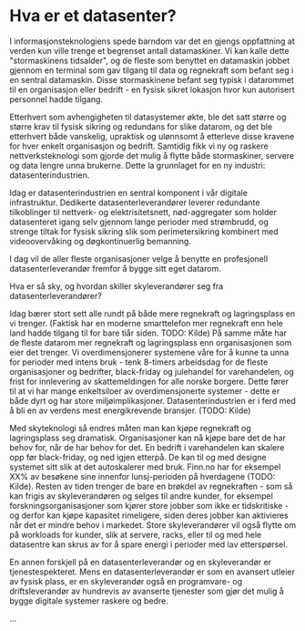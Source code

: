 # Hva er et datasenter?

I informasjonsteknologiens spede barndom var det en gjengs oppfattning at verden kun ville trenge et begrenset antall datamaskiner. Vi kan kalle dette "stormaskinens tidsalder", og de fleste som benyttet en datamaskin jobbet gjennom en terminal som gav tilgang til data og regnekraft som befant seg i en sentral datamaskin. Disse stormaskinene befant seg typisk i datarommet til en organisasjon eller bedrift - en fysisk sikret lokasjon hvor kun autorisert personnel hadde tilgang.

Etterhvert som avhengigheten til datasystemer økte, ble det satt større og større krav til fysisk sikring og redundans for slike datarom, og det ble etterhvert både vanskelig, upraktisk og ulønnsomt å etterleve disse kravene for hver enkelt organisasjon og bedrift. Samtidig fikk vi ny og raskere nettverksteknologi som gjorde det mulig å flytte både stormaskiner, servere og data lengre unna brukerne. Dette la grunnlaget for en ny industri:  datasenterindustrien.

Idag er datasenterindustrien en sentral komponent i vår digitale infrastruktur. Dedikerte datasenterleverandører leverer redundante tilkoblinger til nettverk- og elektrisitetsnett, nød-aggregater som holder datasenteret igang selv gjennom lange perioder med strømbrudd, og strenge tiltak for fysisk sikring slik som perimetersikring kombinert med videoovervåking og døgkontinuerlig bemanning.

I dag vil de aller fleste organisasjoner velge å benytte en profesjonell datasenterleverandør fremfor å bygge sitt eget datarom.

Hva er så sky, og hvordan skiller skyleverandører seg fra datasenterleverandører?

Idag bærer stort sett alle rundt på både mere regnekraft og lagringsplass en vi trenger. (Faktisk har en moderne smarttelefon mer regnekraft enn hele land hadde tilgang til for bare tiår siden. TODO: Kilde) På samme måte har de fleste datarom mer regnekraft og lagringsplass enn organisasjonen som eier det trenger. Vi overdimensjonerer systemene våre for å kunne ta unna for perioder med intens bruk - tenk 8-timers arbeidsdag for de fleste organisasjoner og bedrifter, black-friday og julehandel for varehandelen, og frist for innlevering av skattemeldingen for alle norske borgere. Dette fører til at vi har mange enkeltsiloer av overdimensjonerte systemer - dette er både dyrt og har store miljøimplikasjoner. Datasenterindustrien er i ferd med å bli en av verdens mest energikrevende bransjer. (TODO: Kilde)

Med skyteknologi så endres måten man kan kjøpe regnekraft og lagringsplass seg dramatisk. Organisasjoner kan nå kjøpe bare det de har behov for, når de har behov for det. En bedrift i varehandelen kan skalere opp før black-friday, og ned igjen etterpå. De kan til og med designe systemet sitt slik at det autoskalerer med bruk. Finn.no har for eksempel XX% av besøkene sine innenfor lunsj-perioden på hverdagene (TODO: Kilde). Resten av tiden trenger de bare en brøkdel av regnekraften - som så kan frigis av skyleverandøren og selges til andre kunder, for eksempel forskningsorganisasjoner som kjører store jobber som ikke er tidskritiske - og derfor kan kjøpe kapasitet rimeligere, siden deres jobber kan aktivieres når det er mindre behov i markedet. Store skyleverandører vil også flytte om på workloads for kunder, slik at servere, racks, eller til og med hele datasentre kan skrus av for å spare energi i perioder med lav etterspørsel.

En annen forskjell på en datasenterleverandør og en skyleverandør er tjenestespekteret. Mens en datasenterleverandør er som en avansert utleier av fysisk plass, er en skyleverandør også en programvare- og driftsleverandør av hundrevis av avanserte tjenester som gjør det mulig å bygge digitale systemer raskere og bedre.

...